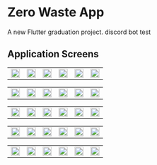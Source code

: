 # Zero Waste App

A new Flutter graduation project.
discord bot test

## Application Screens

<table>
  <tr>
    <td align="center"><img width=100% src="https://github.com/Marawanemad/Zero-Waste-App/assets/88719313/9f68c9c2-6d7d-4fe2-998f-5dd3d0fea12f"></td>
    <td align="center"><img width=100% src="https://github.com/Marawanemad/Zero-Waste-App/assets/88719313/68df6d15-8798-4deb-b8dc-26bd6c27f4d3"></td>
    <td align="center"><img width=100% src="https://github.com/Marawanemad/Zero-Waste-App/assets/88719313/97ffca4e-1919-480c-bcf8-41c752d0b3f1"></td>
    <td align="center"><img width=100% src="https://github.com/Marawanemad/Zero-Waste-App/assets/88719313/5b0017f4-e787-42df-9734-1c26a61ba4f1"></td>
    <td align="center"><img width=100% src="https://github.com/Marawanemad/Zero-Waste-App/assets/88719313/6717fa90-64b0-4d39-87ea-a8b8c6ee8672"></td>
    <td align="center"><img width=100% src="https://github.com/Marawanemad/Zero-Waste-App/assets/88719313/72fbfe39-8615-4811-af40-fbb61112dbea"></td>
  </tr>
</table>

<table>
  <tr>
    <td align="center"><img width=100% src="https://github.com/Marawanemad/Zero-Waste-App/assets/88719313/bbdb3a51-147f-4c15-a9c6-db5deb0b877b"></td>
    <td align="center"><img width=100% src="https://github.com/Marawanemad/Zero-Waste-App/assets/88719313/731f3c77-6f54-4144-af2b-6906a42205ba"></td>
    <td align="center"><img width=100% src="https://github.com/Marawanemad/Zero-Waste-App/assets/88719313/36d82df0-073d-4587-89c3-2a9d915f4062"></td>
    <td align="center"><img width=100% src="https://github.com/Marawanemad/Zero-Waste-App/assets/88719313/95cbf847-8617-4a4c-a6c7-e8aa86e82d26"></td>
    <td align="center"><img width=100% src="https://github.com/Marawanemad/Zero-Waste-App/assets/88719313/a6d8df9b-283f-4366-b361-849287998b0b"></td>
    <td align="center"><img width=100% src="https://github.com/Marawanemad/Zero-Waste-App/assets/88719313/8422a266-eb06-4a30-b5d8-d5ffb4915536"></td>

  </tr>
</table>

<table>
  <tr>
    <td align="center"><img width=100% src="https://github.com/Marawanemad/Zero-Waste-App/assets/88719313/799a8906-0585-46f2-8b5b-62505ad6e3b8"></td>
    <td align="center"><img width=100% src="https://github.com/Marawanemad/Zero-Waste-App/assets/88719313/6e18cc09-1e71-43f2-8833-e88fcbb7959e"></td>
    <td align="center"><img width=100% src="https://github.com/Marawanemad/Zero-Waste-App/assets/88719313/865da50c-4674-402b-b58f-661efab41ff4"></td>
    <td align="center"><img width=100% src="https://github.com/Marawanemad/Zero-Waste-App/assets/88719313/f4a82dfb-50ef-434a-8277-0315baba533b"></td>
    <td align="center"><img width=100% src="https://github.com/Marawanemad/Zero-Waste-App/assets/88719313/70dfea11-fe21-4b2c-b9f9-b5f18eecfc4c"></td>
    <td align="center"><img width=100% src="https://github.com/Marawanemad/Zero-Waste-App/assets/88719313/93602a0b-2e93-419f-8814-a10cde5c8a86"></td>
  </tr>
</table>

<table>
  <tr>
    <td align="center"><img width=100% src="https://github.com/Marawanemad/Zero-Waste-App/assets/88719313/85a3b16c-c474-4f0c-bea1-0cd368feb43e"></td>
    <td align="center"><img width=100% src="https://github.com/Marawanemad/Zero-Waste-App/assets/88719313/05baf817-df42-4215-9bb6-13532c938354"></td>
    <td align="center"><img width=100% src="https://github.com/Marawanemad/Zero-Waste-App/assets/88719313/ddbab1db-07ce-4feb-b8ac-84413f31df06"></td>
    <td align="center"><img width=100% src="https://github.com/Marawanemad/Zero-Waste-App/assets/88719313/b365ab2a-112e-48b2-867f-daa8ff5a442e"></td>
    <td align="center"><img width=100% src="https://github.com/Marawanemad/Zero-Waste-App/assets/88719313/93723f19-af86-4617-b024-5948ffec02b1"></td>
    <td align="center"><img width=100% src="https://github.com/Marawanemad/Zero-Waste-App/assets/88719313/0477a379-ca0a-401f-a432-46297dcec824"></td>
  </tr>
</table>

<table>
  <tr>
    <td align="center"><img width=100% src="https://github.com/Marawanemad/Zero-Waste-App/assets/88719313/34420d95-129e-4f8f-ba9f-38242336ca1b"></td>
    <td align="center"><img width=100% src="https://github.com/Marawanemad/Zero-Waste-App/assets/88719313/7e22fe19-bb81-483b-8940-5256f6af46bb"></td>
    <td align="center"><img width=100% src="https://github.com/Marawanemad/Zero-Waste-App/assets/88719313/74f5c151-93fd-46c1-b823-d8ea471c6a76"></td>
    <td align="center"><img width=100% src="https://github.com/Marawanemad/Zero-Waste-App/assets/88719313/b4fe703b-293c-47d6-a771-83a18b0a09b5"></td>
    <td align="center"><img width=100% src="https://github.com/Marawanemad/Zero-Waste-App/assets/88719313/091ed0c6-37a7-4db0-818b-1d45bb597d72"></td>
    <td align="center"><img width=100% src="https://github.com/Marawanemad/Zero-Waste-App/assets/88719313/b467f2df-d146-4a3a-82a2-5546a1f51328"></td>
  </tr>
</table>

